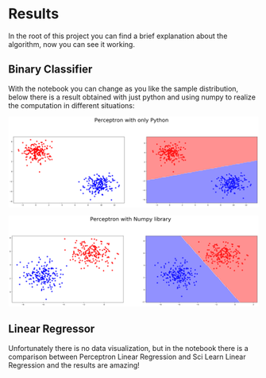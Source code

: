 # Results

In the root of this project you can find a brief explanation about the algorithm, now you can see it working.

## Binary Classifier

With the notebook you can change as you like the sample distribution, below there is a result obtained with just python and using numpy to realize the computation in different situations:

![Just Python](./graphs/2-python.png)

![Numpy](./graphs/1-numpy.png)

## Linear Regressor

Unfortunately there is no data visualization, but in the notebook there is a comparison between Perceptron Linear Regression and Sci Learn Linear Regression and the results are amazing!